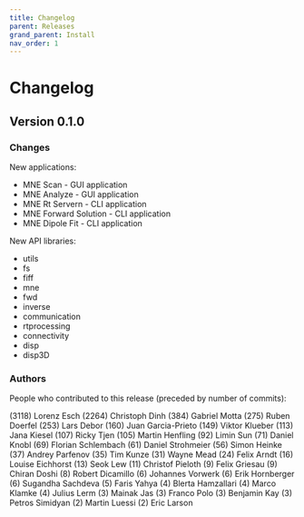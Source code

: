 ```yaml
---
title: Changelog
parent: Releases
grand_parent: Install
nav_order: 1
---
```

# Changelog

## Version 0.1.0

### Changes

New applications:

* MNE Scan - GUI application
* MNE Analyze - GUI application
* MNE Rt Servern - CLI application
* MNE Forward Solution - CLI application
* MNE Dipole Fit - CLI application

New API libraries:

* utils
* fs
* fiff
* mne
* fwd
* inverse
* communication
* rtprocessing
* connectivity
* disp
* disp3D

### Authors

People who contributed to this release (preceded by number of commits):

(3118) Lorenz Esch
(2264) Christoph Dinh
(384) Gabriel Motta
(275) Ruben Doerfel
(253) Lars Debor
(160) Juan Garcia-Prieto
(149) Viktor Klueber
(113) Jana Kiesel
(107) Ricky Tjen
(105) Martin Henfling
(92) Limin Sun
(71) Daniel Knobl
(69) Florian Schlembach
(61) Daniel Strohmeier
(56) Simon Heinke
(37) Andrey Parfenov
(35) Tim Kunze
(31) Wayne Mead
(24) Felix Arndt
(16) Louise Eichhorst
(13) Seok Lew
(11) Christof Pieloth
(9) Felix Griesau
(9) Chiran Doshi
(8) Robert Dicamillo
(6) Johannes Vorwerk
(6) Erik Hornberger
(6) Sugandha Sachdeva
(5) Faris Yahya
(4) Blerta Hamzallari
(4) Marco Klamke
(4) Julius Lerm
(3) Mainak Jas
(3) Franco Polo
(3) Benjamin Kay
(3) Petros Simidyan
(2) Martin Luessi
(2) Eric Larson